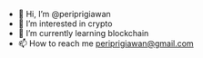 - 👋 Hi, I’m @periprigiawan
- 👀 I’m interested in crypto
- 🌱 I’m currently learning blockchain
- 📫 How to reach me periprigiawan@gmail.com

<!---
periprigiawan/periprigiawan is a ✨ special ✨ repository because its `README.md` (this file) appears on your GitHub profile.
You can click the Preview link to take a look at your changes.
--->
